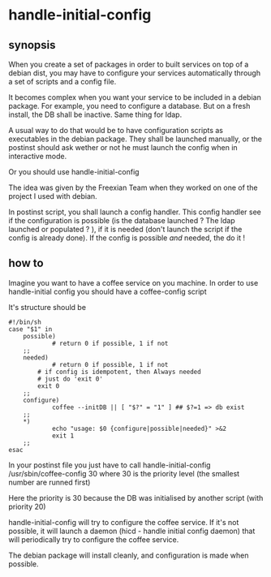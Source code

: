 # handle-initial-config

## synopsis

When you create a set of packages in order to built services on 
top of a debian dist, you may have to configure your services 
automatically through a set of scripts and a config file.

It becomes complex when you want your service to be included in 
a debian package. For example, you need to configure a database. 
But on a fresh install, the DB shall be inactive. Same thing for ldap.

A usual way to do that would be to have configuration scripts as 
executables in the debian package. They shall be launched manually,
or the postinst should ask wether or not he must launch the config
when in interactive mode.

Or you should use handle-initial-config

The idea was given by the Freexian Team when they worked on one of
the project I used with debian. 

In postinst script, you shall launch a config handler. This config handler
see if the configuration is possible (is the database launched ? The ldap
launched or populated ? ), if it is needed (don't launch the script if the 
config is already done). If the config is possible *and* needed, the do it !

## how to

Imagine you want to have a coffee service on you machine.
In order to use handle-initial config you should have a coffee-config script

It's structure should be
```shell
#!/bin/sh
case "$1" in 
    possible)
			# return 0 if possible, 1 if not
  	;;
    needed)
    		# return 0 if possible, 1 if not
        # if config is idempotent, then Always needed 
        # just do 'exit 0'
        exit 0
    ;;
    configure)
			coffee --initDB || [ "$?" = "1" ] ## $?=1 => db exist
    ;;
    *)
			echo "usage: $0 {configure|possible|needed}" >&2
			exit 1
    ;;
esac

```

In your postinst file you just have to call
handle-initial-config /usr/sbin/coffee-config 30
where 30 is the priority level 
(the smallest number are runned first)

Here the priority is 30 because the DB was initialised by another script 
(with priority 20)

handle-initial-config will try to configure the coffee service. If it's not possible, 
it will launch a daemon (hicd - handle initial config daemon) that will periodically try to
configure the coffee service.

The debian package will install cleanly, and configuration is made when possible.